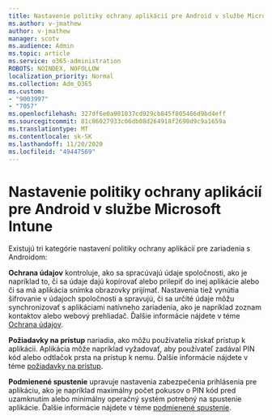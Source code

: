 ```yaml
---
title: Nastavenie politiky ochrany aplikácií pre Android v službe Microsoft Intune
ms.author: v-jmathew
author: v-jmathew
manager: scotv
ms.audience: Admin
ms.topic: article
ms.service: o365-administration
ROBOTS: NOINDEX, NOFOLLOW
localization_priority: Normal
ms.collection: Adm_O365
ms.custom:
- "9003997"
- "7057"
ms.openlocfilehash: 327df6e0a901037cd929cb845f805466d9bd4eff
ms.sourcegitcommit: 81c86027933c06db08d264918f2698d9c9a1659a
ms.translationtype: MT
ms.contentlocale: sk-SK
ms.lasthandoff: 11/20/2020
ms.locfileid: "49447569"
---
```

# <a name="android-app-protection-policy-settings-in-microsoft-intune"></a>Nastavenie politiky ochrany aplikácií pre Android v službe Microsoft Intune

Existujú tri kategórie nastavení politiky ochrany aplikácií pre zariadenia s Androidom:

**Ochrana údajov** kontroluje, ako sa spracúvajú údaje spoločnosti, ako je napríklad to, či sa údaje dajú kopírovať alebo prilepiť do inej aplikácie alebo či sa má aplikácia snímka obrazovky prijímať. Nastavenia tiež vynútia šifrovanie v údajoch spoločnosti a spravujú, či sa určité údaje môžu synchronizovať s aplikáciami natívneho zariadenia, ako je napríklad zoznam kontaktov alebo webový prehliadač. Ďalšie informácie nájdete v téme [Ochrana údajov](https://go.microsoft.com/fwlink/?linkid=2135259).

**Požiadavky na prístup** nariadia, ako môžu používatelia získať prístup k aplikácii. Aplikácia môže napríklad vyžadovať, aby používateľ zadával PIN kód alebo odtlačok prsta na prístup k nemu. Ďalšie informácie nájdete v téme [požiadavky na prístup](https://go.microsoft.com/fwlink/?linkid=2135260).

**Podmienené spustenie** upravuje nastavenia zabezpečenia prihlásenia pre aplikáciu, ako je napríklad maximálny počet pokusov o PIN kód pred uzamknutím alebo minimálny operačný systém potrebný na spustenie aplikácie. Ďalšie informácie nájdete v téme [podmienené spustenie](https://go.microsoft.com/fwlink/?linkid=2135507).
